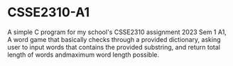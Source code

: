 # CSSE2310-A1

A simple C program for my school's CSSE2310 assignment 2023 Sem 1 A1, 
A word game that basically checks through a provided dictionary, asking user to input 
words that contains the provided substring, and return total length of words andmaximum word length 
possible.
